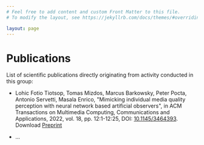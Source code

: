 ```yaml
---
# Feel free to add content and custom Front Matter to this file.
# To modify the layout, see https://jekyllrb.com/docs/themes/#overriding-theme-defaults

layout: page
---
```


# Publications

List of scientific publications directly originating from activity conducted in this group:

* Lohic Fotio Tiotsop, Tomas Mizdos, Marcus Barkowsky, Peter Pocta, Antonio Servetti, Masala Enrico, "Mimicking individual media quality perception with neural network based artificial observers", in ACM Transactions on Multimedia Computing, Communications and Applications, 2022, vol. 18, pp. 12:1-12:25, DOI: [10.1145/3464393](http://dx.doi.org/10.1145/3464393). Download [Preprint](https://iris.polito.it/handle/11583/2909256)

* ...

